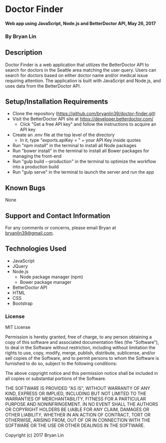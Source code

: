 # Doctor Finder

#### Web app using JavaScript, Node.js and BetterDoctor API, May 26, 2017

### By Bryan Lin

## Description

Doctor Finder is a web application that utilizes the BetterDoctor API to search for doctors in the Seattle area matching the user query. Users can search for doctors based on either doctor name and/or medical issue requiring attention. The application is built with JavaScript and Node.js, and uses data from the BetterDoctor API.

## Setup/Installation Requirements

* Clone the repository (https://github.com/bryanlin39/doctor-finder.git)
* Visit the BetterDoctor API site at https://developer.betterdoctor.com/
  * Click "Get a free API key" and follow the instructions to acquire an API key
* Create an .env file at the top level of the directory
  * In it, type "exports.apiKey = " + your API Key inside quotes
* Run "npm install" in the terminal to install all Node packages
* Run "bower install" in the terminal to install all Bower packages for managing the front-end
* Run "gulp build --production" in the terminal to optimize the workflow into a production build
* Run "gulp serve" in the terminal to launch the server and run the app

## Known Bugs

None

## Support and Contact Information

For any comments or concerns, please email Bryan at bryanlin39@gmail.com.

## Technologies Used

* JavaScript
* JQuery
* Node.js
  * Node package manager (npm)
  * Bower package manager
* BetterDoctor API
* HTML
* CSS
* Bootstrap

### License

MIT License

Permission is hereby granted, free of charge, to any person obtaining a copy of this software and associated documentation files (the "Software"), to deal in the Software without restriction, including without limitation the rights to use, copy, modify, merge, publish, distribute, sublicense, and/or sell copies of the Software, and to permit persons to whom the Software is furnished to do so, subject to the following conditions:

The above copyright notice and this permission notice shall be included in all copies or substantial portions of the Software.

THE SOFTWARE IS PROVIDED "AS IS", WITHOUT WARRANTY OF ANY KIND, EXPRESS OR IMPLIED, INCLUDING BUT NOT LIMITED TO THE WARRANTIES OF MERCHANTABILITY, FITNESS FOR A PARTICULAR PURPOSE AND NONINFRINGEMENT. IN NO EVENT SHALL THE AUTHORS OR COPYRIGHT HOLDERS BE LIABLE FOR ANY CLAIM, DAMAGES OR OTHER LIABILITY, WHETHER IN AN ACTION OF CONTRACT, TORT OR OTHERWISE, ARISING FROM, OUT OF OR IN CONNECTION WITH THE SOFTWARE OR THE USE OR OTHER DEALINGS IN THE SOFTWARE.

Copyright (c) 2017 Bryan Lin
